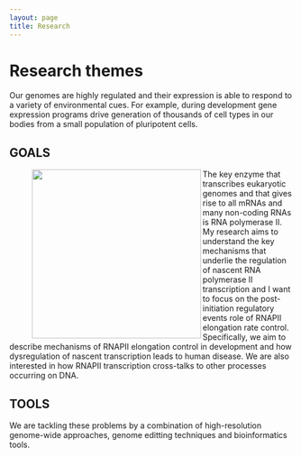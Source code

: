 ```yaml
---
layout: page
title: Research
---
```


# Research themes



Our genomes are highly regulated and their expression is able to respond to a variety of environmental cues. For example, during development gene expression programs drive generation of thousands of cell types in our bodies from a small population of pluripotent cells. 

## GOALS
<figure class="half">
<img src="https://user-images.githubusercontent.com/23424217/159682152-34235b7f-0b20-4fae-bfab-9a2fe02639ff.png" width="300" align="left">
</figure>


The key enzyme that transcribes eukaryotic genomes and that gives rise to all mRNAs and many non-coding RNAs is RNA polymerase II. 
My research aims to understand the key mechanisms that underlie the regulation of nascent RNA polymerase II transcription and I want to focus on the post-initiation regulatory events role of RNAPII elongation rate control. Specifically, we aim to describe mechanisms of RNAPII elongation control in development and how dysregulation of nascent transcription leads to human disease. We are also interested in how RNAPII transcription cross-talks to other processes occurring on DNA. 



## TOOLS
We are tackling these problems by a combination of high-resolution genome-wide approaches, genome editting techniques and bioinformatics tools. 
